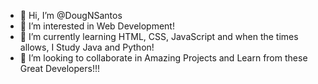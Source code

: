 - 👋 Hi, I’m @DougNSantos
- 👀 I’m interested in Web Development!
- 🌱 I’m currently learning HTML, CSS, JavaScript and when the times allows, I Study Java and Python!
- 💞️ I’m looking to collaborate in Amazing Projects and Learn from these Great Developers!!!

<!---
DougNSantos/DougNSantos is a ✨ special ✨ repository because its `README.md` (this file) appears on your GitHub profile.
You can click the Preview link to take a look at your changes.
--->
